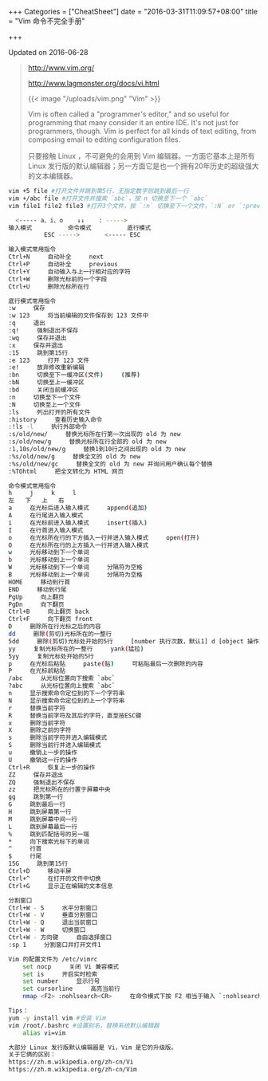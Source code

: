 +++
Categories = ["CheatSheet"]
date = "2016-03-31T11:09:57+08:00"
title = "Vim 命令不完全手册"

+++

<!--more-->

Updated on 2016-06-28

> http://www.vim.org/
>
> http://www.lagmonster.org/docs/vi.html
>
> {{< image "/uploads/vim.png" "Vim" >}}
>
> Vim is often called a "programmer's editor," and so useful for programming that many consider it an entire IDE. It's not just for programmers, though. Vim is perfect for all kinds of text editing, from composing email to editing configuration files.
>
> 只要接触 Linux ，不可避免的会用到 Vim 编辑器。一方面它基本上是所有 Linux 发行版的默认编辑器；另一方面它是也一个拥有20年历史的超级强大的文本编辑器。

```bash
vim +5 file #打开文件并跳到第5行，无指定数字则跳到最后一行
vim +/abc file #打开文件并搜索 `abc`，按 n 切换至下一个 `abc`
vim file1 file2 file3 #打开3个文件，按 `:n` 切换至下一个文件，`:N` or `:prev` 切换至上一个文件

  <----- a、i、o    ↓↓    : ----->
输入模式          命令模式          底行模式
          ESC ----->       <----- ESC

输入模式常用指令
Ctrl+N     自动补全     next
Ctrl+P     自动补全     previous
Ctrl+Y     自动输入与上一行相对应的字符
Ctrl+W     删除光标前的一个字段
Ctrl+U     删除光标所在行

底行模式常用指令
:w     保存
:w 123     将当前编辑的文件保存到 123 文件中
:q     退出
:q!     强制退出不保存
:wq     保存并退出
:x     保存并退出
:15     跳到第15行
:e 123     打开 123 文件
:e!     放弃修改重新编辑
:bn     切换至下一缓冲区(文件)     (推荐)
:bN     切换至上一缓冲区
:bd     关闭当前缓冲区
:n     切换至下一个文件
:N     切换至上一个文件
:ls     列出打开的所有文件
:history     查看历史输入命令
:!ls -l     执行外部命令
:s/old/new/     替换光标所在行第一次出现的 old 为 new
:s/old/new/g     替换光标所在行全部的 old 为 new
:1,10s/old/new/g     替换1到10行之间出现的 old 为 new
:%s/old/new/g     替换全文的 old 为 new
:%s/old/new/gc     替换全文的 old 为 new 并询问用户确认每个替换
:%TOhtml     把全文转化为 HTML 网页

命令模式常用指令
h     j     k     l
左   下   上   右
a     在光标后进入输入模式     append(追加)
A     在行尾进入输入模式
i     在光标前进入输入模式     insert(插入)
I     在行首进入输入模式
o     在光标所在行的下方插入一行并进入输入模式     open(打开)
O     在光标所在行的上方插入一行并进入输入模式
w     光标移动到下一个单词
b     光标移动到上一个单词
W     光标移动到下一个单词     分隔符为空格
B     光标移动到上一个单词     分隔符为空格
HOME     移动到行首
END     移动到行尾
PgUp     向上翻页
PgDn     向下翻页
Ctrl+B     向上翻页 back
Ctrl+F     向下翻页 front
D     删除所在行光标之后的内容
dd     删除(剪切)光标所在的一整行
5dd     删除(剪切)光标处开始的5行     [number 执行次数，默认1] d [object 操作对象]
yy     复制光标所在的一整行     yank(猛拉)
5yy     复制光标处开始的5行
p     在光标后粘贴     paste(贴)     可粘贴最后一次删除的内容
P     在光标前粘贴
/abc     从光标位置向下搜索 `abc`
?abc     从光标位置向上搜索 `abc`
n     显示搜索命令定位到的下一个字符串
N     显示搜索命令定位到的上一个字符串
r     替换当前字符
R     替换当前字符及其后的字符，直至按ESC键
x     删除当前字符
X     删除之前的字符
s     删除当前字符并进入编辑模式
S     删除当前行并进入编辑模式
u     撤销上一步的操作
U     撤销这一行的操作
Ctrl+R     恢复上一步的操作
ZZ     保存并退出
ZQ     强制退出不保存
zz     把光标所在的行置于屏幕中央
gg     跳到第一行
G     跳到最后一行
H     跳到屏幕第一行
M     跳到屏幕中间一行
L     跳到屏幕最后一行
%     跳到匹配括号的另一端
*     向下搜索光标下的单词
^     行首
$     行尾
15G     跳到第15行
Ctrl+D     移动半屏
Ctrl+^     在打开的文件中切换
Ctrl+G     显示正在编辑的文本信息

分割窗口
Ctrl+W - S     水平分割窗口
Ctrl+W - V     垂直分割窗口
Ctrl+W - Q     退出当前窗口
Ctrl+W - W     切换窗口
Ctrl+W - 方向键     自由选择窗口
:sp 1     分割窗口并打开文件1

Vim 的配置文件为 /etc/vimrc
    set nocp     关闭 Vi 兼容模式
    set is     开启实时检索
    set number     显示行号
    set cursorline     高亮当前行
    nmap <F2> :nohlsearch<CR>     在命令模式下按 F2 相当于输入 `:nohlsearch` 跟一个回车，取消搜索加亮

Tips：
yum -y install vim #安装 Vim
vim /root/.bashrc #设置别名，替换系统默认编辑器
    alias vi=vim

大部分 Linux 发行版默认编辑器是 Vi，Vim 是它的升级版。
关于它俩的区别：
https://zh.m.wikipedia.org/zh-cn/Vi
https://zh.m.wikipedia.org/zh-cn/Vim
```